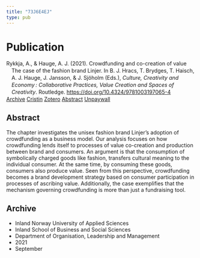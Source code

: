 ```yaml
---
title: "73J6E4EJ"
type: pub
---
```

<h1>Publication</h1>
<article id="csl-bib-container-73J6E4EJ" class="csl-bib-container">
  <div class="csl-bib-body" style="line-height: 1.35; padding-left: 1em; text-indent:-1em;">
  <div class="csl-entry">Rykkja, A., &amp; Hauge, A. J. (2021). Crowdfunding and co-creation of value The case of the fashion brand Linjer. In B. J. Hracs, T. Brydges, T. Haisch, A. J. Hauge, J. Jansson, &amp; J. Sj&#xF6;holm (Eds.), <i>Culture, Creativity and Economy&#x202F;: Collaborative Practices, Value Creation and Spaces of Creativity</i>. Routledge. <a href="https://doi.org/10.4324/9781003197065-4">https://doi.org/10.4324/9781003197065-4</a></div>
</div>
  <div class="csl-bib-buttons">
    <a href="#taxonomy-article-73J6E4EJ" class="csl-bib-button">Archive</a>
    <a href="https://app.cristin.no/results/show.jsf?id=1931762" alt="Cristin URL" class="csl-bib-button">Cristin</a>
    <a href="http://zotero.org/groups/5402882/items/73J6E4EJ" alt="Zotero URL" class="csl-bib-button">Zotero</a>
    <a href="#abstract-article-73J6E4EJ" class="csl-bib-button">Abstract</a>
    <a href="https://doi.org/10.4324/9781003197065-4" class="csl-bib-button">Unpaywall</a>
  </div>
  <div id="csl-bib-meta-container-73J6E4EJ"></div>
</article>
<div id="csl-bib-meta-73J6E4EJ" class="csl-bib-meta">
  <article id="abstract-article-73J6E4EJ" class="abstract-article">
    <h1>Abstract</h1>
    The chapter investigates the unisex fashion brand Linjer’s adoption of crowdfunding as a business model. Our analysis focuses on how crowdfunding lends itself to processes of value co-creation and production between brand and consumers. An argument is that the consumption of symbolically charged goods like fashion, transfers cultural meaning to the individual consumer. At the same time, by consuming these goods, consumers also produce value. Seen from this perspective, crowdfunding becomes a brand development strategy based on consumer participation in processes of ascribing value. Additionally, the case exemplifies that the mechanism governing crowdfunding is more than just a fundraising tool.
  </article>
  <article id="taxonomy-article-73J6E4EJ" class="taxonomy-article">
    <h1>Archive</h1>
    <ul>
      <li>Inland Norway University of Applied Sciences</li>
      <li>Inland School of Business and Social Sciences</li>
      <li>Department of Organisation, Leadership and Management</li>
      <li>2021</li>
      <li>September</li>
    </ul>
  </article>
</div>
